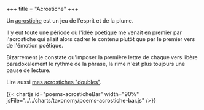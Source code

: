 +++
title = "Acrostiche"
+++

Un [acrostiche](https://fr.wikipedia.org/wiki/Acrostiche) est un jeu de l'esprit et de la plume.

Il y eut toute une période où l'idée poétique me venait en premier par l'acrostiche qui allait alors cadrer le contenu plutôt que par le premier vers de l'émotion poétique.

Bizarrement je constate qu'imposer la première lettre de chaque vers libère paradoxalement le rythme de la phrase, la rime n'est plus toujours une pause de lecture.

Lire aussi [mes acrostiches "doubles"](../doubleacrostiche).

{{< chartjs id="poems-acrosticheBar" width="90%" jsFile="../../charts/taxonomy/poems-acrostiche-bar.js" />}}

